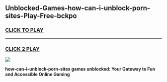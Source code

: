 
## Unblocked-Games-how-can-i-unblock-porn-sites-Play-Free-bckpo
<h3>
<a href="https://premium76.site?title=how-can-i-unblock-porn-sites&ref=18A1">CLICK TO PLAY</a></h3>
<hr>

<h3>
<a href="https://premium76.site?title=how-can-i-unblock-porn-sites&ref=18A1">CLICK 2 PLAY</a>
  
</h3>

<a href="https://premium76.site?title=how-can-i-unblock-porn-sites&ref=18A1"><img src="https://clearcache.store/games.png"></a>


**how-can-i-unblock-porn-sites games unblocked: Your Gateway to Fun and Accessible Online Gaming**
